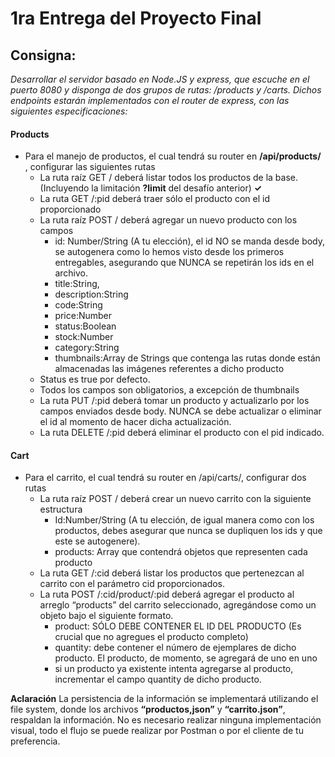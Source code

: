# **1ra Entrega del Proyecto Final**
             

## Consigna:
*Desarrollar el servidor basado en Node.JS y express, que escuche en el puerto 8080 y disponga de dos grupos de rutas: /products y /carts. Dichos endpoints estarán implementados con el router de express, con las siguientes especificaciones:* 

 
#### Products
- Para el manejo de productos, el cual tendrá su router en **/api/products/** , configurar las siguientes rutas
    - La ruta raíz GET / deberá listar todos los productos de la base. (Incluyendo la limitación **?limit** del desafío anterior) **✓**
    - La ruta GET /:pid deberá traer sólo el producto con el id proporcionado
    - La ruta raíz POST / deberá agregar un nuevo producto con los campos
        - id: Number/String (A tu elección), el id NO se manda desde body, se autogenera como lo hemos visto desde los primeros entregables, asegurando que NUNCA se repetirán los ids en el archivo.
        - title:String, 
        - description:String 
        - code:String 
        - price:Number
        - status:Boolean
        - stock:Number
        - category:String
        - thumbnails:Array de Strings que contenga las rutas donde están almacenadas las imágenes referentes a dicho producto
    - Status es true por defecto.
    - Todos los campos son obligatorios, a excepción de thumbnails
    - La ruta PUT /:pid deberá tomar un producto y actualizarlo por los campos enviados desde body. NUNCA se debe actualizar o eliminar el id al momento de hacer dicha actualización.
    - La ruta DELETE /:pid deberá eliminar el producto con el pid indicado. 

#### Cart
-   Para el carrito, el cual tendrá su router en /api/carts/, configurar dos rutas
    - La ruta raíz POST / deberá crear un nuevo carrito con la siguiente estructura
        - Id:Number/String (A tu elección, de igual manera como con los productos, debes asegurar que nunca se dupliquen los ids y que este se autogenere).
        - products: Array que contendrá objetos que representen cada producto
    - La ruta GET /:cid deberá listar los productos que pertenezcan al carrito con el parámetro cid proporcionados.
    - La ruta POST  /:cid/product/:pid deberá agregar el producto al arreglo “products” del carrito seleccionado, agregándose como un objeto bajo el siguiente formato.
        - product: SÓLO DEBE CONTENER EL ID DEL PRODUCTO (Es crucial que no agregues el producto completo)
        - quantity: debe contener el número de ejemplares de dicho producto. El producto, de momento, se agregará de uno en uno
        - si un producto ya existente intenta agregarse al producto, incrementar el campo quantity de dicho producto. 

**Aclaración**
La persistencia de la información se implementará utilizando el file system, donde los archivos **“productos,json”** y **“carrito.json”**, respaldan la información.
No es necesario realizar ninguna implementación visual, todo el flujo se puede realizar por Postman o por el cliente de tu preferencia.
